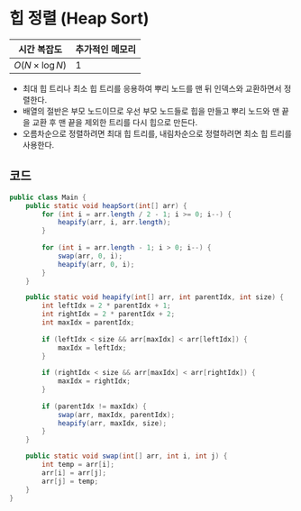 # 힙 정렬 (Heap Sort)
|시간 복잡도|추가적인 메모리|
|---|---|
|$O(N\times\log N)$|1|

- 최대 힙 트리나 최소 힙 트리를 응용하여 뿌리 노드를 맨 뒤 인덱스와 교환하면서 정렬한다.
- 배열의 절반은 부모 노드이므로 우선 부모 노드들로 힙을 만들고 뿌리 노드와 맨 끝을 교환 후 맨 끝을 제외한 트리를 다시 힙으로 만든다.
- 오름차순으로 정렬하려면 최대 힙 트리를, 내림차순으로 정렬하려면 최소 힙 트리를 사용한다.

## 코드
```java
public class Main {
    public static void heapSort(int[] arr) {
        for (int i = arr.length / 2 - 1; i >= 0; i--) {
            heapify(arr, i, arr.length);
        }
        
        for (int i = arr.length - 1; i > 0; i--) {
            swap(arr, 0, i);
            heapify(arr, 0, i);
        }
    }

    public static void heapify(int[] arr, int parentIdx, int size) {
        int leftIdx = 2 * parentIdx + 1;
        int rightIdx = 2 * parentIdx + 2;
        int maxIdx = parentIdx;
        
        if (leftIdx < size && arr[maxIdx] < arr[leftIdx]) {
            maxIdx = leftIdx;
        }
        
        if (rightIdx < size && arr[maxIdx] < arr[rightIdx]) {
            maxIdx = rightIdx;
        }
        
        if (parentIdx != maxIdx) {
            swap(arr, maxIdx, parentIdx);
            heapify(arr, maxIdx, size);
        }
    }

    public static void swap(int[] arr, int i, int j) {
        int temp = arr[i];
        arr[i] = arr[j];
        arr[j] = temp;
    }
}
```
